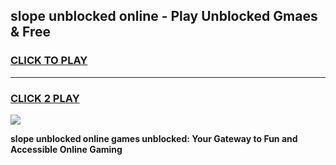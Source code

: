 
## slope unblocked online - Play Unblocked Gmaes & Free
<h3>
<a href="https://news.freeplayer.one?title=slope_unblocked_online&ref=16F">CLICK TO PLAY</a></h3>
<hr>

<h3>
<a href="https://news.freeplayer.one?title=slope_unblocked_online&ref=16F">CLICK 2 PLAY</a>
  
</h3>

<a href="https://news.freeplayer.one?title=slope_unblocked_online&ref=16F/"><img src="https://clearcache.store/games.png"></a>


**slope unblocked online games unblocked: Your Gateway to Fun and Accessible Online Gaming**
